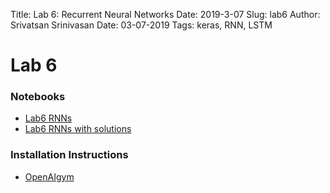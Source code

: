 Title: Lab 6: Recurrent Neural Networks
Date: 2019-3-07
Slug: lab6
Author:  Srivatsan Srinivasan
Date: 03-07-2019
Tags: keras, RNN, LSTM 


# Lab 6

### Notebooks
 - [Lab6 RNNs]({filename}cs109b-lab6-rnn.ipynb)
 - [Lab6 RNNs with solutions]({filename}cs109b_lab6_rnn_solutions.ipynb)

### Installation Instructions 
 - [OpenAIgym]({attach}installation.md)
